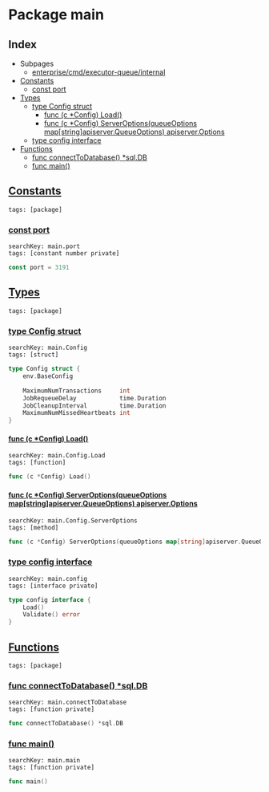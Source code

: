 # Package main

## Index

* Subpages
  * [enterprise/cmd/executor-queue/internal](executor-queue/internal.md)
* [Constants](#const)
    * [const port](#port)
* [Types](#type)
    * [type Config struct](#Config)
        * [func (c *Config) Load()](#Config.Load)
        * [func (c *Config) ServerOptions(queueOptions map[string]apiserver.QueueOptions) apiserver.Options](#Config.ServerOptions)
    * [type config interface](#config)
* [Functions](#func)
    * [func connectToDatabase() *sql.DB](#connectToDatabase)
    * [func main()](#main)


## <a id="const" href="#const">Constants</a>

```
tags: [package]
```

### <a id="port" href="#port">const port</a>

```
searchKey: main.port
tags: [constant number private]
```

```Go
const port = 3191
```

## <a id="type" href="#type">Types</a>

```
tags: [package]
```

### <a id="Config" href="#Config">type Config struct</a>

```
searchKey: main.Config
tags: [struct]
```

```Go
type Config struct {
	env.BaseConfig

	MaximumNumTransactions     int
	JobRequeueDelay            time.Duration
	JobCleanupInterval         time.Duration
	MaximumNumMissedHeartbeats int
}
```

#### <a id="Config.Load" href="#Config.Load">func (c *Config) Load()</a>

```
searchKey: main.Config.Load
tags: [function]
```

```Go
func (c *Config) Load()
```

#### <a id="Config.ServerOptions" href="#Config.ServerOptions">func (c *Config) ServerOptions(queueOptions map[string]apiserver.QueueOptions) apiserver.Options</a>

```
searchKey: main.Config.ServerOptions
tags: [method]
```

```Go
func (c *Config) ServerOptions(queueOptions map[string]apiserver.QueueOptions) apiserver.Options
```

### <a id="config" href="#config">type config interface</a>

```
searchKey: main.config
tags: [interface private]
```

```Go
type config interface {
	Load()
	Validate() error
}
```

## <a id="func" href="#func">Functions</a>

```
tags: [package]
```

### <a id="connectToDatabase" href="#connectToDatabase">func connectToDatabase() *sql.DB</a>

```
searchKey: main.connectToDatabase
tags: [function private]
```

```Go
func connectToDatabase() *sql.DB
```

### <a id="main" href="#main">func main()</a>

```
searchKey: main.main
tags: [function private]
```

```Go
func main()
```

